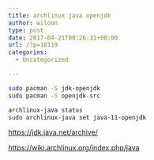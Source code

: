 ```yaml
---
title: archlinux java openjdk
author: wiloon
type: post
date: 2017-04-21T00:26:31+00:00
url: /?p=10119
categories:
  - Uncategorized

---
```

```bash
sudo pacman -S jdk-openjdk
sudo pacman -S openjdk-src

archlinux-java status
sudo archlinux-java set java-11-openjdk

```

https://jdk.java.net/archive/
  
https://wiki.archlinux.org/index.php/java